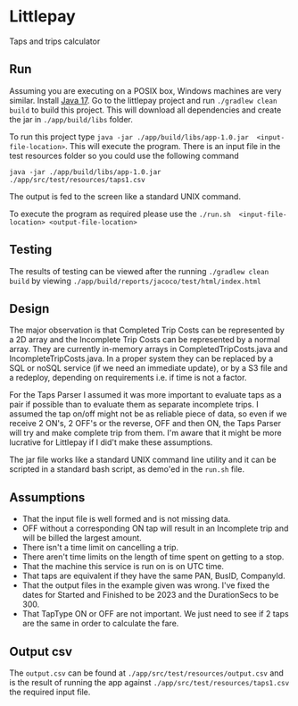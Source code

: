 # Littlepay
Taps and trips calculator

## Run
Assuming you are executing on a POSIX box, Windows machines are very similar. Install [Java 17](http://www.oracle.com/technetwork/java/javase/downloads/index.html). Go to the littlepay project and run `./gradlew clean build` to build this project. This will download all dependencies and create the jar in `./app/build/libs` folder. 

To run this project type `java -jar ./app/build/libs/app-1.0.jar  <input-file-location>`. This will execute the program. There is an input file in the test resources folder so you could use the following command
```
java -jar ./app/build/libs/app-1.0.jar ./app/src/test/resources/taps1.csv
```
The output is fed to the screen like a standard UNIX command.

To execute the program as required please use the `./run.sh  <input-file-location> <output-file-location>`

## Testing
The results of testing can be viewed after the running `./gradlew clean build` by viewing `./app/build/reports/jacoco/test/html/index.html`

## Design
The major observation is that Completed Trip Costs can be represented by a 2D array and the Incomplete Trip Costs can be represented by a normal array. They are currently in-memory arrays in CompletedTripCosts.java and IncompleteTripCosts.java. In a proper system they can be replaced by a SQL or noSQL service (if we need an immediate update), or by a S3 file and a redeploy, depending on requirements i.e. if time is not a factor.

For the Taps Parser I assumed it was more important to evaluate taps as a pair if possible than to evaluate them as separate incomplete trips. I assumed the tap on/off might not be as reliable piece of data, so even if we receive 2 ON's, 2 OFF's or the reverse, OFF and then ON, the Taps Parser will try and make complete trip from them. I'm aware that it might be more lucrative for Littlepay if I did't make these assumptions.

The jar file works like a standard UNIX command line utility and it can be scripted in a standard bash script, as demo'ed in the `run.sh` file.

## Assumptions
* That the input file is well formed and is not missing data.
* OFF without a corresponding ON tap will result in an Incomplete trip and will be billed the largest amount.
* There isn't a time limit on cancelling a trip.
* There aren't time limits on the length of time spent on getting to a stop.
* That the machine this service is run on is on UTC time.
* That taps are equivalent if they have the same PAN, BusID, CompanyId.
* That the output files in the example given was wrong. I've fixed the dates for Started and Finished to be 2023 and the DurationSecs to be 300.
* That TapType ON or OFF are not important. We just need to see if 2 taps are the same in order to calculate the fare.

## Output csv
The `output.csv` can be found at `./app/src/test/resources/output.csv` and is the result of running the app against `./app/src/test/resources/taps1.csv` the required input file.